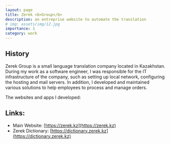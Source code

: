 ```yaml
---
layout: page
title: Zerek <b>Group</b>
description: an entreprise website to automate the translation
# img: assets/img/12.jpg
importance: 1
category: work
---
```


## History
Zerek Group is a small language translation company located in Kazakhstan. During my work as a software engineer, I was responsible for the IT infrastructure of the company, such as setting up local network, configuring the hosting and mail servers. In addition, I developed and maintained various solutions to help employees to process and manage orders.

The websites and apps I developed:

## Links:
- Main Website: [https://zerek.kz](https://zerek.kz)
- Zerek Dictionary: [https://dictionary.zerek.kz](https://dictionary.zerek.kz)